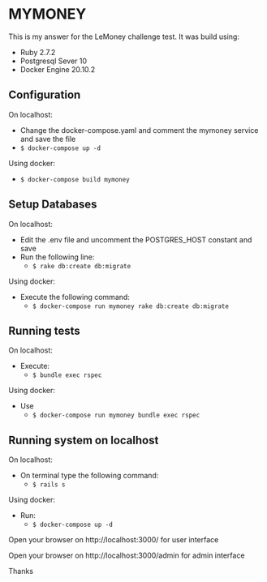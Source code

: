 # MYMONEY

This is my answer for the LeMoney challenge test.
It was build using:
 * Ruby 2.7.2
 * Postgresql Sever 10
 * Docker Engine 20.10.2
## Configuration
On localhost:
  - Change the docker-compose.yaml and comment the mymoney service and save the file
  - `$ docker-compose up -d`

Using docker:
  - `$ docker-compose build mymoney`

## Setup Databases
On localhost:
  - Edit the .env file and uncomment the POSTGRES_HOST constant and save
  - Run the following line:
    * `$ rake db:create db:migrate`

Using docker:
  - Execute the following command:
    * `$ docker-compose run mymoney rake db:create db:migrate`
## Running tests
On localhost:
  - Execute:
    * `$ bundle exec rspec`

Using docker:
  - Use
    * `$ docker-compose run mymoney bundle exec rspec`
## Running system on localhost
On localhost:
  - On terminal type the following command:
    * `$ rails s`

Using docker:
  - Run:
    * `$ docker-compose up -d`


Open your browser on http://localhost:3000/ for user interface

Open your browser on http://localhost:3000/admin for admin interface

Thanks
